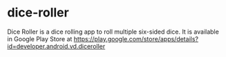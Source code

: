 # dice-roller
Dice Roller is a dice rolling app to roll multiple six-sided dice.
It is available in Google Play Store at https://play.google.com/store/apps/details?id=developer.android.vd.diceroller
